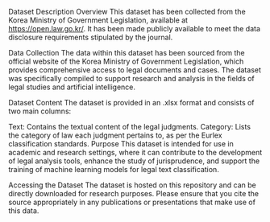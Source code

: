 Dataset Description
Overview
This dataset has been collected from the Korea Ministry of Government Legislation, available at https://open.law.go.kr/. It has been made publicly available to meet the data disclosure requirements stipulated by the journal.

Data Collection
The data within this dataset has been sourced from the official website of the Korea Ministry of Government Legislation, which provides comprehensive access to legal documents and cases. The dataset was specifically compiled to support research and analysis in the fields of legal studies and artificial intelligence.

Dataset Content
The dataset is provided in an .xlsx format and consists of two main columns:

Text: Contains the textual content of the legal judgments.
Category: Lists the category of law each judgment pertains to, as per the Eurlex classification standards.
Purpose
This dataset is intended for use in academic and research settings, where it can contribute to the development of legal analysis tools, enhance the study of jurisprudence, and support the training of machine learning models for legal text classification.

Accessing the Dataset
The dataset is hosted on this repository and can be directly downloaded for research purposes. Please ensure that you cite the source appropriately in any publications or presentations that make use of this data.
